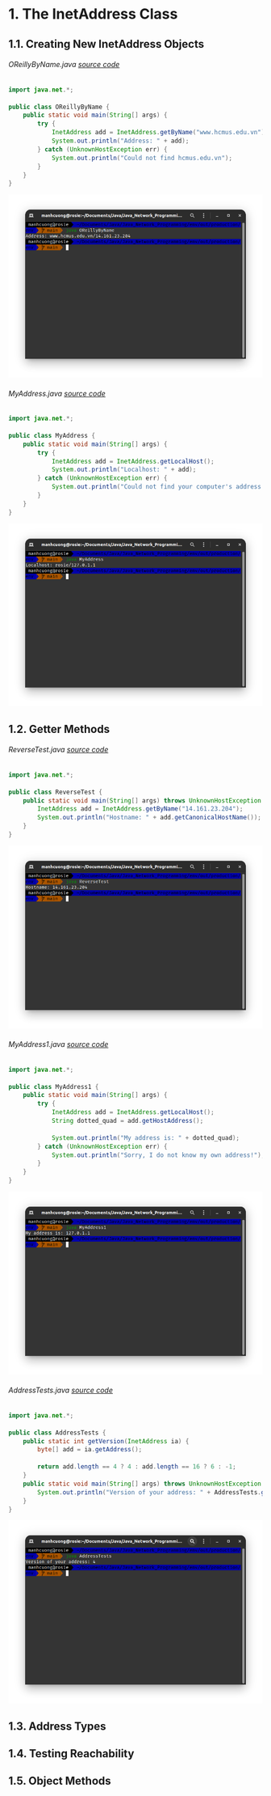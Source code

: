 # 1. The InetAddress Class
## 1.1. Creating New InetAddress Objects
###### OReillyByName.java _[source code](OReillyByName.java)_
```java
import java.net.*;

public class OReillyByName {
    public static void main(String[] args) {
        try {
            InetAddress add = InetAddress.getByName("www.hcmus.edu.vn");
            System.out.println("Address: " + add);
        } catch (UnknownHostException err) {
            System.out.println("Could not find hcmus.edu.vn");
        }
    }
}
```
![](../images/04_00.png)

###### MyAddress.java _[source code](MyAddress.java)_
```java
import java.net.*;

public class MyAddress {
    public static void main(String[] args) {
        try {
            InetAddress add = InetAddress.getLocalHost();
            System.out.println("Localhost: " + add);
        } catch (UnknownHostException err) {
            System.out.println("Could not find your computer's address ");
        }
    }
}
```
![](../images/04_01.png)

## 1.2. Getter Methods
###### ReverseTest.java _[source code](ReverseTest.java)_
```java
import java.net.*;

public class ReverseTest {
    public static void main(String[] args) throws UnknownHostException {
        InetAddress add = InetAddress.getByName("14.161.23.204");
        System.out.println("Hostname: " + add.getCanonicalHostName());
    }
}
```
![](../images/04_02.png)

###### MyAddress1.java _[source code](MyAddress1.java)_
```java
import java.net.*;

public class MyAddress1 {
    public static void main(String[] args) {
        try {
            InetAddress add = InetAddress.getLocalHost();
            String dotted_quad = add.getHostAddress();

            System.out.println("My address is: " + dotted_quad);
        } catch (UnknownHostException err) {
            System.out.println("Sorry, I do not know my own address!");
        }
    }
}
```
![](../images/04_03.png)

###### AddressTests.java _[source code](AddressTests.java)_
```java
import java.net.*;

public class AddressTests {
    public static int getVersion(InetAddress ia) {
        byte[] add = ia.getAddress();

        return add.length == 4 ? 4 : add.length == 16 ? 6 : -1;
    }
    public static void main(String[] args) throws UnknownHostException {
        System.out.println("Version of your address: " + AddressTests.getVersion(InetAddress.getLocalHost()));
    }
}
```
![](../images/04_04.png)

## 1.3. Address Types
## 1.4. Testing Reachability
## 1.5. Object Methods

